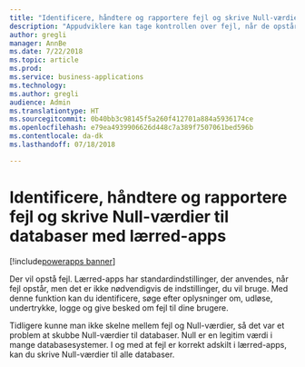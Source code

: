 ```yaml
---
title: "Identificere, håndtere og rapportere fejl og skrive Null-værdier til databaser med lærred-apps"
description: "Appudviklere kan tage kontrollen over fejl, når de opstår, og som en sidegevinst skrive Null-værdier."
author: gregli
manager: AnnBe
ms.date: 7/22/2018
ms.topic: article
ms.prod: 
ms.service: business-applications
ms.technology: 
ms.author: gregli
audience: Admin
ms.translationtype: HT
ms.sourcegitcommit: 0b40bb3c98145f5a260f412701a884a5936174ce
ms.openlocfilehash: e79ea4939906626d448c7a389f7507061bed596b
ms.contentlocale: da-dk
ms.lasthandoff: 07/18/2018

---
```

# <a name="catch-handle-and-report-errors-and-write-null-values-to-databases-with-canvas-apps"></a>Identificere, håndtere og rapportere fejl og skrive Null-værdier til databaser med lærred-apps

[!include[powerapps banner](../includes/powerapps.md)]




Der vil opstå fejl.  Lærred-apps har standardindstillinger, der anvendes, når fejl opstår, men det er ikke nødvendigvis de indstillinger, du vil bruge.  Med denne funktion kan du identificere, søge efter oplysninger om, udløse, undertrykke, logge og give besked om fejl til dine brugere.

Tidligere kunne man ikke skelne mellem fejl og Null-værdier, så det var et problem at skubbe Null-værdier til databaser.  Null er en legitim værdi i mange databasesystemer.  I og med at fejl er korrekt adskilt i lærred-apps, kan du skrive Null-værdier til alle databaser.

